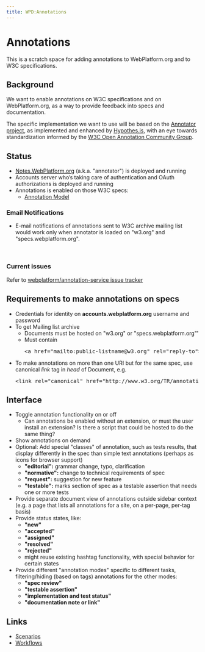 ```yaml
---
title: WPD:Annotations
---
```

<h1><span class="mw-headline" id="Annotations">Annotations</span></h1>
<p>This is a scratch space for adding annotations to WebPlatform.org and to W3C specifications.
</p>
<h2><span class="mw-headline" id="Background">Background</span></h2>
<p>We want to enable annotations on W3C specifications and on WebPlatform.org, as a way to provide feedback into specs and documentation.
</p><p>The specific implementation we want to use will be based on the <a rel="nofollow" class="external text" href="http://okfnlabs.org/annotator/">Annotator project</a>, as implemented and enhanced by <a rel="nofollow" class="external text" href="http://hypothes.is/">Hypothes.is</a>, with an eye towards standardization informed by the <a rel="nofollow" class="external text" href="http://w3.org/community/openannotation/">W3C Open Annotation Community Group</a>.
</p>
<h2><span class="mw-headline" id="Status">Status</span></h2>
<ul><li> <a rel="nofollow" class="external text" href="https://notes.webplatform.org/">Notes.WebPlatform.org</a> (a.k.a. "annotator") is deployed and running</li>
<li> Accounts server who’s taking care of authentication and OAuth authorizations is deployed and running</li>
<li> Annotations is enabled on those W3C specs:
<ul><li> <a rel="nofollow" class="external text" href="http://www.w3.org/TR/annotation-model/">Annotation Model</a></li></ul></li></ul>
<h3><span class="mw-headline" id="Email_Notifications">Email Notifications</span></h3>
<ul><li> E-mail notifications of annotations sent to W3C archive mailing list would work only when annotator is loaded on "w3.org" and "specs.webplatform.org".</li></ul>
<p><br />
</p>
<h3><span class="mw-headline" id="Current_issues">Current issues</span></h3>
<p>Refer to <a rel="nofollow" class="external text" href="https://github.com/webplatform/annotation-service/issues">webplatform/annotation-service issue tracker</a>
</p>
<h2><span class="mw-headline" id="Requirements_to_make_annotations_on_specs">Requirements to make annotations on specs</span></h2>
<ul><li> Credentials for identity on <b>accounts.webplatform.org</b> username and password</li>
<li> To get Mailing list archive
<ul><li> Documents must be hosted on "w3.org" or "specs.webplatform.org'"</li>
<li> Must contain <div dir="ltr" class="mw-geshi mw-code mw-content-ltr"><div class="html5 source-html5"><pre class="de1"><span class="sc2">&lt;<span class="kw2">a</span> <span class="kw3">href</span><span class="sy0">=</span><span class="st0">&quot;mailto:public-listname@w3.org&quot;</span> <span class="kw3">rel</span><span class="sy0">=</span><span class="st0">&quot;reply-to&quot;</span>&gt;</span>list name label<span class="sc2">&lt;<span class="sy0">/</span><span class="kw2">a</span>&gt;</span></pre></div></div></li></ul></li>
<li> To make annotations on more than one URI but for the same spec, use canonical <i>link</i> tag in <i>head</i> of Document, e.g. <div dir="ltr" class="mw-geshi mw-code mw-content-ltr"><div class="html5 source-html5"><pre class="de1"><span class="sc2">&lt;<span class="kw2">link</span> <span class="kw3">rel</span><span class="sy0">=</span><span class="st0">&quot;canonical&quot;</span> <span class="kw3">href</span><span class="sy0">=</span><span class="st0">&quot;http://www.w3.org/TR/annotation-model/&quot;</span>&gt;</span></pre></div></div></li></ul>
<h2><span class="mw-headline" id="Interface">Interface</span></h2>
<ul><li> Toggle annotation functionality on or off
<ul><li> Can annotations be enabled without an extension, or must the user install an extension? Is there a script that could be hosted to do the same thing?</li></ul></li>
<li> Show annotations on demand</li>
<li> Optional: Add special "classes" of annotation, such as tests results, that display differently in the spec than simple text annotations (perhaps as icons for browser support)
<ul><li> <b>"editorial":</b> grammar change, typo, clarification</li>
<li> <b>"normative":</b> change to technical requirements of spec</li>
<li> <b>"request":</b> suggestion for new feature</li>
<li> <b>"testable":</b> marks section of spec as a testable assertion that needs one or more tests</li></ul></li>
<li> Provide separate document view of annotations outside sidebar context (e.g. a page that lists all annotations for a site, on a per-page, per-tag basis)</li>
<li> Provide status states, like:
<ul><li> <b>"new"</b> </li>
<li> <b>"accepted"</b> </li>
<li> <b>"assigned"</b> </li>
<li> <b>"resolved"</b> </li>
<li> <b>"rejected"</b> </li>
<li> might reuse existing hashtag functionality, with special behavior for certain states</li></ul></li>
<li> Provide different "annotation modes" specific to different tasks, filtering/hiding (based on tags) annotations for the other modes:
<ul><li> <b>"spec review"</b> </li>
<li> <b>"testable assertion"</b> </li>
<li> <b>"implementation and test status"</b> </li>
<li> <b>"documentation note or link"</b></li></ul></li></ul>
<h2><span class="mw-headline" id="Links">Links</span></h2>
<ul><li> <a href="/wiki/WPD:Annotations/Scenarios" title="WPD:Annotations/Scenarios">Scenarios</a></li>
<li> <a href="/wiki/WPD:Annotations/Workflows" title="WPD:Annotations/Workflows">Workflows</a></li></ul>

<!-- 
NewPP limit report
CPU time usage: 0.032 seconds
Real time usage: 0.037 seconds
Preprocessor visited node count: 48/1000000
Preprocessor generated node count: 76/1000000
Post‐expand include size: 0/2097152 bytes
Template argument size: 0/2097152 bytes
Highest expansion depth: 2/40
Expensive parser function count: 0/100
-->

<!-- 
Transclusion expansion time report (%,ms,calls,template)
100.00%    0.000      1 - -total
-->

<!-- Saved in parser cache with key wpwiki:pcache:idhash:11827-0!*!0!!*!*!*!esi=1 and timestamp 20150730185052 and revision id 100278
 -->
